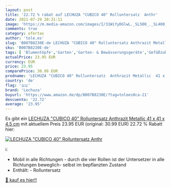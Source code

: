 ```yaml
---
layout: post
title: '22.72 % rabat auf LECHUZA "CUBICO 40" Rolluntersatz  Anthr'
date: 2021-07-29 20:31:11
image: 'https://m.media-amazon.com/images/I/31WiYyDGlwL._SL500_._SL400_.jpg'
comments: true
category: ofertas
author: 'tole.es'
slug: 'B007B8230E-de LECHUZA "CUBICO 40" Rolluntersatz Anthrazit Metallic 41 x...'
sku: 'B007B8230E-de'
tags: [ 'Blumentöpfe','Garten','Garten- & Bewässerungsgeräte','Gefäßzubehör','Pflanzengefäße & Gefäßzubehör','Regular Stores','Shops','lechuza', ]
actualPrice: 23.95 EUR
currency: EUR
price: 23.95
comparePrice: 30.99 EUR
prodname: 'LECHUZA "CUBICO 40" Rolluntersatz  Anthrazit Metallic  41 x 41 x 4.5 cm'
country: 'de'
flag: '🇩🇪'
brand: 'Lechuza'
buyurl: 'https://www.amazon.de/dp/B007B8230E/?tag=tolees0ca-21'
descuento: '22.72'
average: '23.95'
---
```


Es gibt ein [LECHUZA "CUBICO 40" Rolluntersatz  Anthrazit Metallic  41 x 41 x 4.5 cm](https://www.amazon.de/dp/B007B8230E/?tag=tolees0ca-21) mit aktuellem Preis 23.95 EUR (original: 30.99 EUR) 22.72 % Rabatt hier:

[![LECHUZA "CUBICO 40" Rolluntersatz  Anthr](https://m.media-amazon.com/images/I/31WiYyDGlwL._SL500_._SL400_.jpg)](https://www.amazon.de/dp/B007B8230E/?tag=tolees0ca-21)

ℹ️:

- Mobil in alle Richtungen - durch die vier Rollen ist der Untersetzer in alle Richtungen beweglich- selbst im bepflanzten Zustand
- Enthält: - Rolluntersatz

[🛒 kauf es hier!!](https://www.amazon.de/dp/B007B8230E/?tag=tolees0ca-21)
